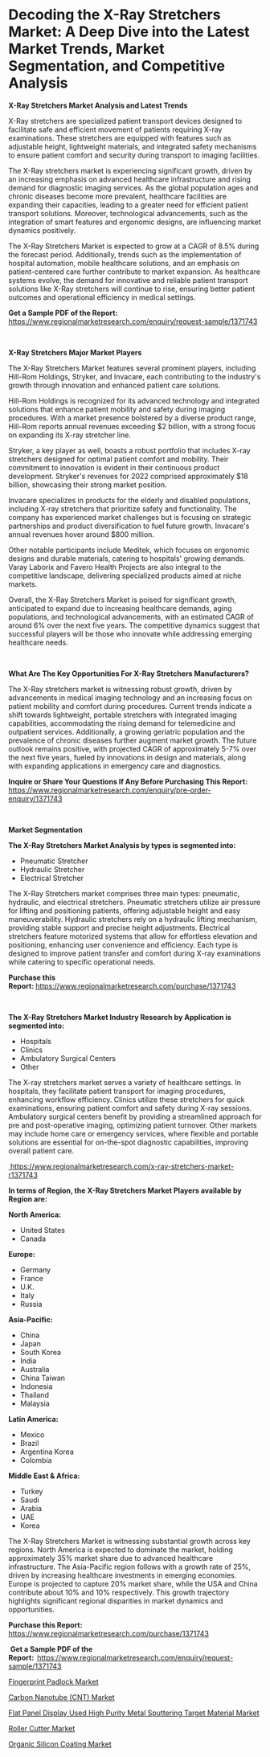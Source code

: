<p><h1>Decoding the X-Ray Stretchers Market: A Deep Dive into the Latest Market Trends, Market Segmentation, and Competitive Analysis</h1></p><p><strong>X-Ray Stretchers Market Analysis and Latest Trends</strong></p>
<p><p>X-Ray stretchers are specialized patient transport devices designed to facilitate safe and efficient movement of patients requiring X-ray examinations. These stretchers are equipped with features such as adjustable height, lightweight materials, and integrated safety mechanisms to ensure patient comfort and security during transport to imaging facilities. </p><p>The X-Ray stretchers market is experiencing significant growth, driven by an increasing emphasis on advanced healthcare infrastructure and rising demand for diagnostic imaging services. As the global population ages and chronic diseases become more prevalent, healthcare facilities are expanding their capacities, leading to a greater need for efficient patient transport solutions. Moreover, technological advancements, such as the integration of smart features and ergonomic designs, are influencing market dynamics positively.</p><p>The X-Ray Stretchers Market is expected to grow at a CAGR of 8.5% during the forecast period. Additionally, trends such as the implementation of hospital automation, mobile healthcare solutions, and an emphasis on patient-centered care further contribute to market expansion. As healthcare systems evolve, the demand for innovative and reliable patient transport solutions like X-Ray stretchers will continue to rise, ensuring better patient outcomes and operational efficiency in medical settings.</p></p>
<p><strong>Get a Sample PDF of the Report:&nbsp;</strong> <a href="https://www.regionalmarketresearch.com/enquiry/request-sample/1371743">https://www.regionalmarketresearch.com/enquiry/request-sample/1371743</a></p>
<p>&nbsp;</p>
<p><strong>X-Ray Stretchers Major Market Players</strong></p>
<p><p>The X-Ray Stretchers Market features several prominent players, including Hill-Rom Holdings, Stryker, and Invacare, each contributing to the industry's growth through innovation and enhanced patient care solutions. </p><p>Hill-Rom Holdings is recognized for its advanced technology and integrated solutions that enhance patient mobility and safety during imaging procedures. With a market presence bolstered by a diverse product range, Hill-Rom reports annual revenues exceeding $2 billion, with a strong focus on expanding its X-ray stretcher line.</p><p>Stryker, a key player as well, boasts a robust portfolio that includes X-ray stretchers designed for optimal patient comfort and mobility. Their commitment to innovation is evident in their continuous product development. Stryker's revenues for 2022 comprised approximately $18 billion, showcasing their strong market position.</p><p>Invacare specializes in products for the elderly and disabled populations, including X-ray stretchers that prioritize safety and functionality. The company has experienced market challenges but is focusing on strategic partnerships and product diversification to fuel future growth. Invacare's annual revenues hover around $800 million.</p><p>Other notable participants include Meditek, which focuses on ergonomic designs and durable materials, catering to hospitals' growing demands. Varay Laborix and Favero Health Projects are also integral to the competitive landscape, delivering specialized products aimed at niche markets. </p><p>Overall, the X-Ray Stretchers Market is poised for significant growth, anticipated to expand due to increasing healthcare demands, aging populations, and technological advancements, with an estimated CAGR of around 6% over the next five years. The competitive dynamics suggest that successful players will be those who innovate while addressing emerging healthcare needs.</p></p>
<p>&nbsp;</p>
<p><strong>What Are The Key Opportunities For X-Ray Stretchers Manufacturers?</strong></p>
<p><p>The X-Ray stretchers market is witnessing robust growth, driven by advancements in medical imaging technology and an increasing focus on patient mobility and comfort during procedures. Current trends indicate a shift towards lightweight, portable stretchers with integrated imaging capabilities, accommodating the rising demand for telemedicine and outpatient services. Additionally, a growing geriatric population and the prevalence of chronic diseases further augment market growth. The future outlook remains positive, with projected CAGR of approximately 5-7% over the next five years, fueled by innovations in design and materials, along with expanding applications in emergency care and diagnostics.</p></p>
<p><strong>Inquire or Share Your Questions If Any Before Purchasing This Report:</strong> <a href="https://www.regionalmarketresearch.com/enquiry/pre-order-enquiry/1371743">https://www.regionalmarketresearch.com/enquiry/pre-order-enquiry/1371743</a></p>
<p>&nbsp;</p>
<p><strong>Market Segmentation</strong></p>
<p><strong>The X-Ray Stretchers Market Analysis by types is segmented into:</strong></p>
<p><ul><li>Pneumatic Stretcher</li><li>Hydraulic Stretcher</li><li>Electrical Stretcher</li></ul></p>
<p><p>The X-Ray Stretchers market comprises three main types: pneumatic, hydraulic, and electrical stretchers. Pneumatic stretchers utilize air pressure for lifting and positioning patients, offering adjustable height and easy maneuverability. Hydraulic stretchers rely on a hydraulic lifting mechanism, providing stable support and precise height adjustments. Electrical stretchers feature motorized systems that allow for effortless elevation and positioning, enhancing user convenience and efficiency. Each type is designed to improve patient transfer and comfort during X-ray examinations while catering to specific operational needs.</p></p>
<p><strong>Purchase this Report:&nbsp;</strong><a href="https://www.regionalmarketresearch.com/purchase/1371743">https://www.regionalmarketresearch.com/purchase/1371743</a></p>
<p>&nbsp;</p>
<p><strong>The X-Ray Stretchers Market Industry Research by Application is segmented into:</strong></p>
<p><ul><li>Hospitals</li><li>Clinics</li><li>Ambulatory Surgical Centers</li><li>Other</li></ul></p>
<p><p>The X-ray stretchers market serves a variety of healthcare settings. In hospitals, they facilitate patient transport for imaging procedures, enhancing workflow efficiency. Clinics utilize these stretchers for quick examinations, ensuring patient comfort and safety during X-ray sessions. Ambulatory surgical centers benefit by providing a streamlined approach for pre and post-operative imaging, optimizing patient turnover. Other markets may include home care or emergency services, where flexible and portable solutions are essential for on-the-spot diagnostic capabilities, improving overall patient care.</p></p>
<p><a href="https://www.regionalmarketresearch.com/x-ray-stretchers-market-r1371743">&nbsp;https://www.regionalmarketresearch.com/x-ray-stretchers-market-r1371743</a></p>
<p><strong>In terms of Region, the X-Ray Stretchers Market Players available by Region are:</strong></p>
<p>
    <p> <strong> North America: </strong>
        <ul>
            <li>United States</li>
            <li>Canada</li>
        </ul>
        </p> 
    <p> <strong> Europe: </strong>
        <ul>
            <li>Germany</li>
            <li>France</li>
            <li>U.K.</li>
            <li>Italy</li>
            <li>Russia</li>
        </ul>
        </p> 
    <p> <strong> Asia-Pacific: </strong>
        <ul>
            <li>China</li>
            <li>Japan</li>
            <li>South Korea</li>
            <li>India</li>
            <li>Australia</li>
            <li>China Taiwan</li>
            <li>Indonesia</li>
            <li>Thailand</li>
            <li>Malaysia</li>
        </ul>
        </p> 
    <p> <strong> Latin America: </strong>
        <ul>
            <li>Mexico</li>
            <li>Brazil</li>
            <li>Argentina Korea</li>
            <li>Colombia</li>
        </ul>
        </p> 
    <p> <strong> Middle East & Africa: </strong>
        <ul>
            <li>Turkey</li>
            <li>Saudi</li>
            <li>Arabia</li>
            <li>UAE</li>
            <li>Korea</li>
        </ul>
    </p>
    </p>
<p><p>The X-Ray Stretchers Market is witnessing substantial growth across key regions. North America is expected to dominate the market, holding approximately 35% market share due to advanced healthcare infrastructure. The Asia-Pacific region follows with a growth rate of 25%, driven by increasing healthcare investments in emerging economies. Europe is projected to capture 20% market share, while the USA and China contribute about 10% and 10% respectively. This growth trajectory highlights significant regional disparities in market dynamics and opportunities.</p></p>
<p><strong>Purchase this Report: </strong><a href="https://www.regionalmarketresearch.com/purchase/1371743">https://www.regionalmarketresearch.com/purchase/1371743</a></p>
<p>&nbsp;<strong>Get a Sample PDF of the Report:&nbsp;&nbsp;</strong><a href="https://www.regionalmarketresearch.com/enquiry/request-sample/1371743">https://www.regionalmarketresearch.com/enquiry/request-sample/1371743</a></p>
<p><strong></strong></p>
<p><p><a href="https://www.linkedin.com/pulse/how-fingerprint-padlock-market-evolved-key-trends-regional-lspje?trackingId=yr7txcM4SzSbP%2FyEBEdjaw%3D%3D">Fingerprint Padlock Market</a></p><p><a href="https://medium.com/@eduardocofllins90786/why-should-you-invest-in-carbon-nanotube-cnt-7986f38d39e9?postPublishedType=repub">Carbon Nanotube (CNT) Market</a></p><p><a href="https://issuu.com/reportprime-2/docs/flat-panel-display-used-high-purity_8ac7a9935d68a6">Flat Panel Display Used High Purity Metal Sputtering Target Material Market</a></p><p><a href="https://www.linkedin.com/pulse/roller-cutter-industry-forecast-market-shifts-strategic-imperatives-cd8ze?trackingId=WCmuzcO5StmNuZ6Guh702g%3D%3D">Roller Cutter Market</a></p><p><a href="https://github.com/JudyWalsh475/Market-Research-Report-List-1/blob/main/organic-silicon-coating-market.md">Organic Silicon Coating Market</a></p></p>